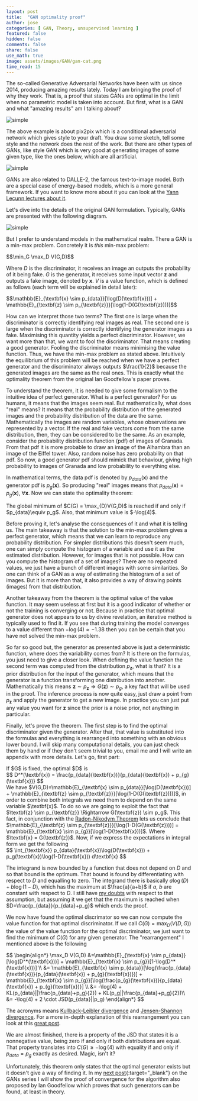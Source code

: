 ```yaml
---
layout: post
title:  "GAN optimality proof"
author: jose
categories: [ GAN, Theory, unsupervised learning ]
featured: false
hidden: false
comments: false
share: false
use_math: true
image: assets/images/GAN/gan-cat.png
time_read: 15
---
```


The so-called Generative Adversarial Networks have been with us since 2014, producing amazing results lately. Today I am bringing the proof of why they work. That is, a proof that states GANs are optimal in the limit when no parametric model is taken into account. But first, what is a GAN and what "amazing results" am I talking about?

<p class="text-center"><img class="" src="{{site.baseurl}}/assets/images/GAN/pix2pix.png" alt="simple" /></p>

The above example is about pix2pix which is a conditional adversarial network which gives style to your draft. You draw some sketch, tell some style and the network does the rest of the work. But there are other types of GANs, like style GAN which is very good at generating images of some given type, like the ones below, which are all artificial.

<p class="text-center"><img class="" src="{{site.baseurl}}/assets/images/GAN/stylegan.png" alt="simple" /></p>

GANs are also related to DALLE-2, the famous text-to-image model. Both are a special case of energy-based models, which is a more general framework. If you want to know more about it you can look at the [Yann Lecunn lectures about it](https://www.youtube.com/watch?v=tVwV14YkbYs). 

Let's dive into the details of the original GAN formulation. Typically, GANs are presented with the following diagram.

<p class="text-center"><img class="" src="{{site.baseurl}}/assets/images/GAN/gan-diagram.png" alt="simple" /></p>

But I prefer to understand models in the mathematical realm. There a GAN is a min-max problem. Concretely it is _this_ min-max problem:

<div>$$\min_G \max_D V(G,D)$$</div>

Where $D$ is the discriminator, it receives an image an outputs the probability of it being fake. $G$ is the generator, it receives some input vector $\textbf{z}$ and outputs a fake image, denoted by $\textbf{x}$. $V$ is a value function, which is defined as follows (each term will be explained in detail later):

<div>$$\mathbb{E}_{\textbf{x} \sim p_{data}}[\log(D(\textbf{x}))] + \mathbb{E}_{\textbf{z} \sim p_{\textbf{z}}}[\log(1-D(G(\textbf{z})))]$$</div>

How can we interpret those two terms? The first one is large when the discriminator is correctly identifying real images as real. The second one is large when the discriminator is correctly identifying the generator images as fake. Maximising this quantity yields a perfect discriminator. However, we want more than that, we want to fool the discriminator. That means creating a good generator. Fooling the discriminator means minimising the value function. Thus, we have the min-max problem as stated above. Intuitively the equilibrium of this problem will be reached when we have a perfect generator and the discriminator always outputs $\frac{1}{2}$ because the generated images are the same as the real ones. This is exactly what the optimality theorem from the original Ian Goodfellow's paper proves.

To understand the theorem, it is needed to give some formalism to the intuitive idea of perfect generator. What is a perfect generator? For us humans, it means that the images seem real. But mathematically, what does "real" means? It means that the probability distribution of the generated images and the probability distribution of the data are the same. Mathematically the images are random variables, whose observations are represented by a vector. If the real and fake vectors come from the same distribution, then, they can be considered to be the same. As an example, consider the probability distribution function (pdf) of images of Granada. From that pdf it is more probable to draw an image of the Alhambra than an image of the Eiffel tower. Also, random noise has zero probability on that pdf. So now, a good generator pdf should mimick that behaviour, giving high probability to images of Granada and low probability to everything else. 

In mathematical terms, the data pdf is denoted by $p_{data}(\textbf{x})$ and the generator pdf is $p_{g}(\textbf{x})$. So producing "real" images means that $p_{data}(\textbf{x}) = p_{g}(\textbf{x})$, $\forall \textbf{x}$. Now we can state the optimality theorem:

<div class="theorem"> The global minimum of $C(G) = \max_{D}V(G,D)$ is reached if and only if $p_{data}\equiv p_g$. Also, that minimum value is $-\log(4)$.</div>

Before proving it, let's analyse the consequences of it and what it is telling us. The main takeaway is that the solution to the min-max problem gives a perfect generator, which means that we can learn to reproduce any probability distribution. For simpler distributions this doesn't seem much, one can simply compute the histogram of a variable and use it as the estimated distribution. However, for images that is not possible. How can you compute the histogram of a set of images? There are no repeated values, we just have a bunch of different images with some similarities. So one can think of a GAN as a way of estimating the histogram of a set of images. But it is more than that, it also provides a way of drawing points (images) from that distribution. 

Another takeaway from the theorem is the optimal value of the value function. It may seem useless at first but it is a good indicator of whether or not the training is converging or not. Because in practice that optimal generator does not appears to us by divine revelation, an iterative method is typically used to find it. If you see that during training the model converges to a value different than $-\log(4) \approx -1.38$ then you can be certain that you have not solved the min-max problem.

So far so good but, the generator as presented above is just a deterministic function, where does the variability comes from? It is there on the formulas, you just need to give a closer look. When defining the value function the second term was computed from the distribution $p_{\textbf{z}}$, what is that? It is a prior distribution for the input of the generator, which means that the generator is a function transforming one distribution into another. Mathematically this means $\textbf{z} \sim p_{\textbf{z}} \Rightarrow G(\textbf{z}) \sim p_g$, a key fact that will be used in the proof. The inference process is now quite easy, just draw a point from $p_{\textbf{z}}$ and apply the generator to get a new image. In practice you can just put any value you want for $\textbf{z}$ since the prior is a noise prior, not anything in particular.

Finally, let's prove the theorem. The first step is to find the optimal discriminator given the generator. After that, that value is substituted into the formulas and everything is rearranged into something with an obvious lower bound. I will skip many computational details, you can just check them by hand or if they don't seem trivial to you, email me and I will write an appendix with more details. Let's go, first part:

<div class="prop"> If $G$ is fixed, the optimal $D$ is 
<div>$$ D^*(\textbf{x}) = \frac{p_{data}(\textbf{x})}{p_{data}(\textbf{x}) + p_{g}(\textbf{x})} $$</div>
</div>

<div class="proof"> We have $V(G,D)=\mathbb{E}_{\textbf{x} \sim p_{data}}[\log(D(\textbf{x}))] + \mathbb{E}_{\textbf{z} \sim p_{\textbf{z}}}[\log(1-D(G(\textbf{z})))]$, in order to combine both integrals we need them to depend on the same variable $\textbf{x}$. To do so we are going to exploit the fact that $\textbf{z} \sim p_{\textbf{z}} \Rightarrow G(\textbf{z}) \sim p_g$. This fact, in conjunction with the <a href="https://en.wikipedia.org/wiki/Radon%E2%80%93Nikodym_theorem">Radon-Nikodym Theorem</a> lets us conclude that $\mathbb{E}_{\textbf{z} \sim p_{\textbf{z}}}[\log(1-D(G(\textbf{z})))] = \mathbb{E}_{\textbf{x} \sim p_{g}}[\log(1-D(\textbf{x}))]$. Where $\textbf{x} = G(\textbf{z})$. Now, if we express the expectations in integral form we get the following
<div>$$ \int_{\textbf{x}} p_{data}(\textbf{x})\log(D(\textbf{x})) + p_g(\textbf{x})\log(1-D(\textbf{x})) d\textbf{x} $$</div>

The integrand is now bounded by a function that does not depend on $D$ and so that bound is the optimum. That bound is found by differentiating with respect to $D$ and equalling to zero. The integrand there is basically $a \log(D) + b\log(1-D)$, which has the maximum at $\frac{a}{a+b}$ if $a$, $b$ are constant with respect to $D$. I still have <a href="https://datascience.stackexchange.com/questions/113390/minor-error-in-ian-goodfellows-gan-optimality-proof">my doubts</a> with respect to that assumption, but assuming it we get that the maximum is reached when $D=\frac{p_{data}}{p_{data}+p_g}$ which ends the proof.
</div>

We now have found the optimal discrimator so we can now compute the value function for that optimal discriminator. If we call $C(G)=\max_{D}(V(D,G))$ the value of the value function for the optimal discriminator, we just want to find the minimum of $C(G)$ for any given generator. The "rearrangement" I mentioned above is the following

<div>$$ 
\begin{align*}
\max_D V(G,D) &=\mathbb{E}_{\textbf{x} \sim p_{data}}[\log(D^*(\textbf{x}))] + \mathbb{E}_{\textbf{x} \sim p_{g}}[1-\log(D^*(\textbf{x}))] \\
&= \mathbb{E}_{\textbf{x} \sim p_{data}}[\log(\frac{p_{data}(\textbf{x})}{p_{data}(\textbf{x}) + p_{g}(\textbf{x})})] + \mathbb{E}_{\textbf{x} \sim p_{g}}[\log(\frac{p_{g}(\textbf{x})}{p_{data}(\textbf{x}) + p_{g}(\textbf{x})}] \\
&= -\log(4) + KL(p_{data}||\frac{p_{data}+p_g}{2}) + KL(p_g||\frac{p_{data}+p_g}{2})\\
&= -\log(4) + 2 \cdot JSD(p_{data}||p_g)
\end{align*}
$$</div>

The acronyms means [Kullback-Leibler divergence](https://en.wikipedia.org/wiki/Kullback%E2%80%93Leibler_divergence) and [Jensen-Shannon divergence](https://en.wikipedia.org/wiki/Jensen%E2%80%93Shannon_divergence). For a more in-depth explanation of this rearrangement you can look at this [great post](https://srome.github.io/An-Annotated-Proof-of-Generative-Adversarial-Networks-with-Implementation-Notes/).

We are almost finished, there is a property of the JSD that states it is a nonnegative value, being zero if and only if both distributions are equal. That property translates into $C(G) \ge -\log(4)$ with equality if and only if $p_{data} = p_g$ exactly as desired. Magic, isn't it?

Unfortunately, this theorem only states that the optimal generator exists but it doesn't give a way of finding it. In my [next post]({{site.baseurl}}/gan-convergence-proof){:target="_blank"} on the GANs series I will show the proof of convergence for the algorithm also proposed by Ian Goodfellow which proves that such generators can be found, at least in theory.
